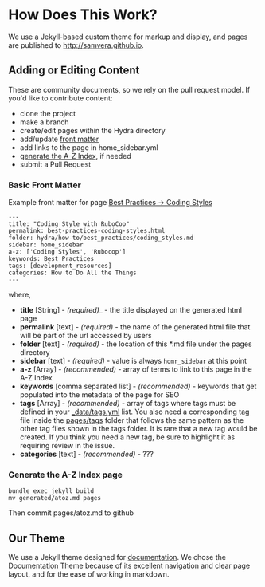 # How Does This Work?

We use a Jekyll-based custom theme for markup and display, and pages are published to http://samvera.github.io.

## Adding or Editing Content

These are community documents, so we rely on the pull request model. If you'd like to contribute content:

- clone the project
- make a branch  
- create/edit pages within the Hydra directory
- add/update [front matter](#basic-front-matter)
- add links to the page in home_sidebar.yml
- [generate the A-Z Index](#generate-the-a-z-index-page), if needed
- submit a Pull Request

### Basic Front Matter

Example front matter for page [Best Practices -> Coding Styles](https://raw.githubusercontent.com/samvera/samvera.github.io/master/pages/hydra/developer_resources/best_practices/coding_style.md)
```
---
title: "Coding Style with RuboCop"
permalink: best-practices-coding-styles.html
folder: hydra/how-to/best_practices/coding_styles.md
sidebar: home_sidebar
a-z: ['Coding Styles', 'Rubocop']
keywords: Best Practices
tags: [development_resources]
categories: How to Do All the Things
---
```
where,
* **title** [String] - _(required)__ - the title displayed on the generated html page
* **permalink** [text] - _(required)_ - the name of the generated html file that will be part of the url accessed by users
* **folder** [text] - _(required)_ - the location of this *.md file under the pages directory
* **sidebar** [text] - _(required)_ - value is always `homr_sidebar` at this point
* **a-z** [Array<Strings>] - _(recommended)_ - array of terms to link to this page in the A-Z Index
* **keywords** [comma separated list] - _(recommended)_ - keywords that get populated into the metadata of the page for SEO
* **tags** [Array<text>] - _(recommended)_ - array of tags where tags must be defined in your [_data/tags.yml](https://github.com/samvera/samvera.github.io/tree/master/_data/tags.yml) list. You also need a corresponding tag file inside the [pages/tags](https://github.com/samvera/samvera.github.io/tree/master/pages/tags) folder that follows the same pattern as the other tag files shown in the tags folder.  It is rare that a new tag would be created.  If you think you need a new tag, be sure to highlight it as requiring review in the issue.
* **categories** [text] - _(recommended)_ - ???


### Generate the A-Z Index page

```
bundle exec jekyll build
mv generated/atoz.md pages
```
Then commit pages/atoz.md to github


## Our Theme

We use a Jekyll theme designed for [documentation](https://github.com/tomjohnson1492/documentation-theme-jekyll). We chose the Documentation Theme because of its excellent navigation and clear page layout, and for the ease of working in markdown.
